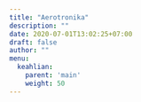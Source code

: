 ```yaml
---
title: "Aerotronika"
description: ""
date: 2020-07-01T13:02:25+07:00
draft: false
author: ""
menu:
  keahlian:
    parent: 'main'
    weight: 50
---
```

